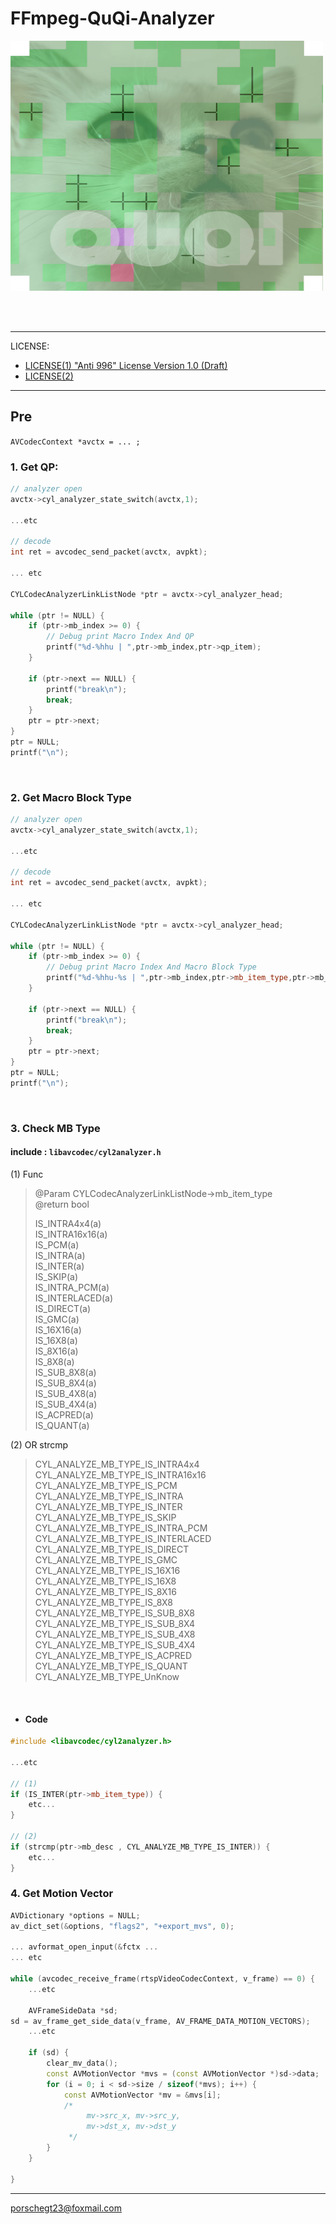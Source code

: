 # FFmpeg-QuQi-Analyzer

<img src="doc_quqi/cylanalyzer@400x400.png" width="500" height="400" >

<br><br>

--------------------------------

LICENSE: 
- <a href="LICENSE.md">LICENSE(1) "Anti 996" License Version 1.0 (Draft)</a>
- <a href="FFMPEG_LICENSE.md">LICENSE(2)</a>
---------------------------------

## Pre
`AVCodecContext *avctx = ... ;`

### 1. Get QP:

```c++
// analyzer open
avctx->cyl_analyzer_state_switch(avctx,1);

...etc

// decode
int ret = avcodec_send_packet(avctx, avpkt);

... etc

CYLCodecAnalyzerLinkListNode *ptr = avctx->cyl_analyzer_head;

while (ptr != NULL) {
    if (ptr->mb_index >= 0) {
        // Debug print Macro Index And QP
        printf("%d-%hhu | ",ptr->mb_index,ptr->qp_item);
    }

    if (ptr->next == NULL) {
        printf("break\n");
        break;
    }
    ptr = ptr->next;
}
ptr = NULL;
printf("\n");

```
<br>

### 2. Get Macro Block Type
```c++
// analyzer open
avctx->cyl_analyzer_state_switch(avctx,1);

...etc

// decode
int ret = avcodec_send_packet(avctx, avpkt);

... etc

CYLCodecAnalyzerLinkListNode *ptr = avctx->cyl_analyzer_head;

while (ptr != NULL) {
    if (ptr->mb_index >= 0) {
        // Debug print Macro Index And Macro Block Type
        printf("%d-%hhu-%s | ",ptr->mb_index,ptr->mb_item_type,ptr->mb_desc);
    }

    if (ptr->next == NULL) {
        printf("break\n");
        break;
    }
    ptr = ptr->next;
}
ptr = NULL;
printf("\n");

```
<br>

### 3. Check MB Type   
#### include : `libavcodec/cyl2analyzer.h `  
(1) Func
> @Param    CYLCodecAnalyzerLinkListNode->mb_item_type            
> @return   bool     
>         
> IS_INTRA4x4(a)      
> IS_INTRA16x16(a)    
> IS_PCM(a)    
> IS_INTRA(a)    
> IS_INTER(a)    
> IS_SKIP(a)    
> IS_INTRA_PCM(a)    
> IS_INTERLACED(a)    
> IS_DIRECT(a)    
> IS_GMC(a)    
> IS_16X16(a)    
> IS_16X8(a)    
> IS_8X16(a)    
> IS_8X8(a)    
> IS_SUB_8X8(a)    
> IS_SUB_8X4(a)    
> IS_SUB_4X8(a)    
> IS_SUB_4X4(a)    
> IS_ACPRED(a)    
> IS_QUANT(a)    

(2) OR strcmp
> CYL_ANALYZE_MB_TYPE_IS_INTRA4x4     
> CYL_ANALYZE_MB_TYPE_IS_INTRA16x16   
> CYL_ANALYZE_MB_TYPE_IS_PCM          
> CYL_ANALYZE_MB_TYPE_IS_INTRA       
> CYL_ANALYZE_MB_TYPE_IS_INTER      
> CYL_ANALYZE_MB_TYPE_IS_SKIP       
> CYL_ANALYZE_MB_TYPE_IS_INTRA_PCM  
> CYL_ANALYZE_MB_TYPE_IS_INTERLACED
> CYL_ANALYZE_MB_TYPE_IS_DIRECT    
> CYL_ANALYZE_MB_TYPE_IS_GMC       
> CYL_ANALYZE_MB_TYPE_IS_16X16     
> CYL_ANALYZE_MB_TYPE_IS_16X8       
> CYL_ANALYZE_MB_TYPE_IS_8X16       
> CYL_ANALYZE_MB_TYPE_IS_8X8        
> CYL_ANALYZE_MB_TYPE_IS_SUB_8X8     
> CYL_ANALYZE_MB_TYPE_IS_SUB_8X4     
> CYL_ANALYZE_MB_TYPE_IS_SUB_4X8    
> CYL_ANALYZE_MB_TYPE_IS_SUB_4X4   
> CYL_ANALYZE_MB_TYPE_IS_ACPRED      
> CYL_ANALYZE_MB_TYPE_IS_QUANT       
> CYL_ANALYZE_MB_TYPE_UnKnow         
>

<br>

- #### Code
```c++
#include <libavcodec/cyl2analyzer.h>

...etc

// (1)
if (IS_INTER(ptr->mb_item_type)) {
    etc...
}

// (2)
if (strcmp(ptr->mb_desc , CYL_ANALYZE_MB_TYPE_IS_INTER)) {
    etc...
}

```

### 4. Get Motion Vector
```c++
AVDictionary *options = NULL;
av_dict_set(&options, "flags2", "+export_mvs", 0);

... avformat_open_input(&fctx ...
... etc

while (avcodec_receive_frame(rtspVideoCodecContext, v_frame) == 0) {
    ...etc

    AVFrameSideData *sd;
sd = av_frame_get_side_data(v_frame, AV_FRAME_DATA_MOTION_VECTORS);
    ...etc

    if (sd) {
        clear_mv_data();
        const AVMotionVector *mvs = (const AVMotionVector *)sd->data;
        for (i = 0; i < sd->size / sizeof(*mvs); i++) {
            const AVMotionVector *mv = &mvs[i];
            /*
                 mv->src_x, mv->src_y,
                 mv->dst_x, mv->dst_y
             */
        }
    }
   
}


```

-----------------------------------
porschegt23@foxmail.com
